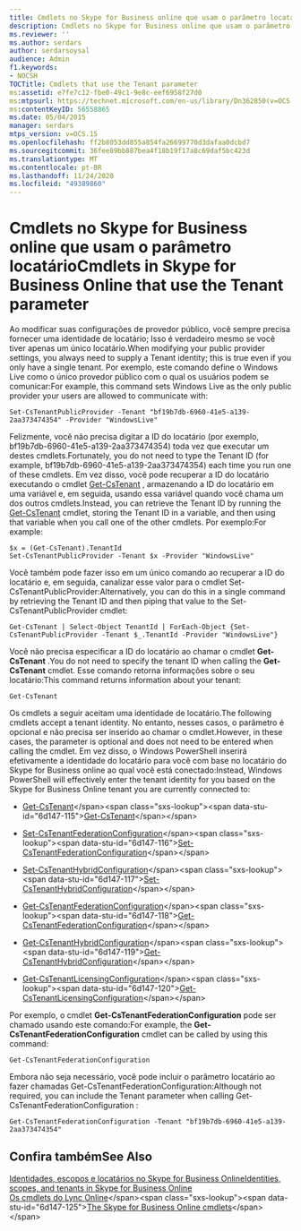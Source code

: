 ```yaml
---
title: Cmdlets no Skype for Business online que usam o parâmetro locatário
description: Cmdlets no Skype for Business online que usam o parâmetro locatário.
ms.reviewer: ''
ms.author: serdars
author: serdarsoysal
audience: Admin
f1.keywords:
- NOCSH
TOCTitle: Cmdlets that use the Tenant parameter
ms:assetid: e7fe7c12-fbe0-49c1-9e8c-eef6958f27d0
ms:mtpsurl: https://technet.microsoft.com/en-us/library/Dn362850(v=OCS.15)
ms:contentKeyID: 56558865
ms.date: 05/04/2015
manager: serdars
mtps_version: v=OCS.15
ms.openlocfilehash: ff2b8053dd855a854fa26699770d3dafaa0dcbd7
ms.sourcegitcommit: 36fee89bb887bea4f18b19f17a8c69daf5bc423d
ms.translationtype: MT
ms.contentlocale: pt-BR
ms.lasthandoff: 11/24/2020
ms.locfileid: "49389860"
---
```

# <a name="cmdlets-in-skype-for-business-online-that-use-the-tenant-parameter"></a><span data-ttu-id="6d147-103">Cmdlets no Skype for Business online que usam o parâmetro locatário</span><span class="sxs-lookup"><span data-stu-id="6d147-103">Cmdlets in Skype for Business Online that use the Tenant parameter</span></span>

 


<span data-ttu-id="6d147-104">Ao modificar suas configurações de provedor público, você sempre precisa fornecer uma identidade de locatário; Isso é verdadeiro mesmo se você tiver apenas um único locatário.</span><span class="sxs-lookup"><span data-stu-id="6d147-104">When modifying your public provider settings, you always need to supply a Tenant identity; this is true even if you only have a single tenant.</span></span> <span data-ttu-id="6d147-105">Por exemplo, este comando define o Windows Live como o único provedor público com o qual os usuários podem se comunicar:</span><span class="sxs-lookup"><span data-stu-id="6d147-105">For example, this command sets Windows Live as the only public provider your users are allowed to communicate with:</span></span>

    Set-CsTenantPublicProvider -Tenant "bf19b7db-6960-41e5-a139-2aa373474354" -Provider "WindowsLive"

<span data-ttu-id="6d147-106">Felizmente, você não precisa digitar a ID do locatário (por exemplo, bf19b7db-6960-41e5-a139-2aa373474354) toda vez que executar um destes cmdlets.</span><span class="sxs-lookup"><span data-stu-id="6d147-106">Fortunately, you do not need to type the Tenant ID (for example, bf19b7db-6960-41e5-a139-2aa373474354) each time you run one of these cmdlets.</span></span> <span data-ttu-id="6d147-107">Em vez disso, você pode recuperar a ID do locatário executando o cmdlet [Get-CsTenant](https://technet.microsoft.com/library/jj994044\(v=ocs.15\)) , armazenando a ID do locatário em uma variável e, em seguida, usando essa variável quando você chama um dos outros cmdlets.</span><span class="sxs-lookup"><span data-stu-id="6d147-107">Instead, you can retrieve the Tenant ID by running the [Get-CsTenant](https://technet.microsoft.com/library/jj994044\(v=ocs.15\)) cmdlet, storing the Tenant ID in a variable, and then using that variable when you call one of the other cmdlets.</span></span> <span data-ttu-id="6d147-108">Por exemplo:</span><span class="sxs-lookup"><span data-stu-id="6d147-108">For example:</span></span>

    $x = (Get-CsTenant).TenantId
    Set-CsTenantPublicProvider -Tenant $x -Provider "WindowsLive"

<span data-ttu-id="6d147-109">Você também pode fazer isso em um único comando ao recuperar a ID do locatário e, em seguida, canalizar esse valor para o cmdlet Set-CsTenantPublicProvider:</span><span class="sxs-lookup"><span data-stu-id="6d147-109">Alternatively, you can do this in a single command by retrieving the Tenant ID and then piping that value to the Set-CsTenantPublicProvider cmdlet:</span></span>

    Get-CsTenant | Select-Object TenantId | ForEach-Object {Set-CsTenantPublicProvider -Tenant $_.TenantId -Provider "WindowsLive"}

<span data-ttu-id="6d147-110">Você não precisa especificar a ID do locatário ao chamar o cmdlet **Get-CsTenant** .</span><span class="sxs-lookup"><span data-stu-id="6d147-110">You do not need to specify the tenant ID when calling the **Get-CsTenant** cmdlet.</span></span> <span data-ttu-id="6d147-111">Esse comando retorna informações sobre o seu locatário:</span><span class="sxs-lookup"><span data-stu-id="6d147-111">This command returns information about your tenant:</span></span>

    Get-CsTenant

<span data-ttu-id="6d147-112">Os cmdlets a seguir aceitam uma identidade de locatário.</span><span class="sxs-lookup"><span data-stu-id="6d147-112">The following cmdlets accept a tenant identity.</span></span> <span data-ttu-id="6d147-113">No entanto, nesses casos, o parâmetro é opcional e não precisa ser inserido ao chamar o cmdlet.</span><span class="sxs-lookup"><span data-stu-id="6d147-113">However, in these cases, the parameter is optional and does not need to be entered when calling the cmdlet.</span></span> <span data-ttu-id="6d147-114">Em vez disso, o Windows PowerShell inserirá efetivamente a identidade do locatário para você com base no locatário do Skype for Business online ao qual você está conectado:</span><span class="sxs-lookup"><span data-stu-id="6d147-114">Instead, Windows PowerShell will effectively enter the tenant identity for you based on the Skype for Business Online tenant you are currently connected to:</span></span>

  - <span data-ttu-id="6d147-115">[Get-CsTenant](https://technet.microsoft.com/library/jj994044\(v=ocs.15\))</span><span class="sxs-lookup"><span data-stu-id="6d147-115">[Get-CsTenant](https://technet.microsoft.com/library/jj994044\(v=ocs.15\))</span></span>

  - <span data-ttu-id="6d147-116">[Set-CsTenantFederationConfiguration](https://technet.microsoft.com/library/jj994080\(v=ocs.15\))</span><span class="sxs-lookup"><span data-stu-id="6d147-116">[Set-CsTenantFederationConfiguration](https://technet.microsoft.com/library/jj994080\(v=ocs.15\))</span></span>

  - <span data-ttu-id="6d147-117">[Set-CsTenantHybridConfiguration](https://technet.microsoft.com/library/jj994046\(v=ocs.15\))</span><span class="sxs-lookup"><span data-stu-id="6d147-117">[Set-CsTenantHybridConfiguration](https://technet.microsoft.com/library/jj994046\(v=ocs.15\))</span></span>

  - <span data-ttu-id="6d147-118">[Get-CsTenantFederationConfiguration](https://technet.microsoft.com/library/jj994072\(v=ocs.15\))</span><span class="sxs-lookup"><span data-stu-id="6d147-118">[Get-CsTenantFederationConfiguration](https://technet.microsoft.com/library/jj994072\(v=ocs.15\))</span></span>

  - <span data-ttu-id="6d147-119">[Get-CsTenantHybridConfiguration](https://technet.microsoft.com/library/jj994034\(v=ocs.15\))</span><span class="sxs-lookup"><span data-stu-id="6d147-119">[Get-CsTenantHybridConfiguration](https://technet.microsoft.com/library/jj994034\(v=ocs.15\))</span></span>

  - <span data-ttu-id="6d147-120">[Get-CsTenantLicensingConfiguration](https://technet.microsoft.com/library/dn362770\(v=ocs.15\))</span><span class="sxs-lookup"><span data-stu-id="6d147-120">[Get-CsTenantLicensingConfiguration](https://technet.microsoft.com/library/dn362770\(v=ocs.15\))</span></span>

<span data-ttu-id="6d147-121">Por exemplo, o cmdlet **Get-CsTenantFederationConfiguration** pode ser chamado usando este comando:</span><span class="sxs-lookup"><span data-stu-id="6d147-121">For example, the **Get-CsTenantFederationConfiguration** cmdlet can be called by using this command:</span></span>

    Get-CsTenantFederationConfiguration

<span data-ttu-id="6d147-122">Embora não seja necessário, você pode incluir o parâmetro locatário ao fazer chamadas Get-CsTenantFederationConfiguration:</span><span class="sxs-lookup"><span data-stu-id="6d147-122">Although not required, you can include the Tenant parameter when calling Get-CsTenantFederationConfiguration :</span></span>

    Get-CsTenantFederationConfiguration -Tenant "bf19b7db-6960-41e5-a139-2aa373474354"

## <a name="see-also"></a><span data-ttu-id="6d147-123">Confira também</span><span class="sxs-lookup"><span data-stu-id="6d147-123">See Also</span></span>


[<span data-ttu-id="6d147-124">Identidades, escopos e locatários no Skype for Business Online</span><span class="sxs-lookup"><span data-stu-id="6d147-124">Identities, scopes, and tenants in Skype for Business Online</span></span>](identities-scopes-and-tenants-in-skype-for-business-online.md)  
<span data-ttu-id="6d147-125">[Os cmdlets do Lync Online](https://technet.microsoft.com/library/dn362817\(v=ocs.15\))</span><span class="sxs-lookup"><span data-stu-id="6d147-125">[The Skype for Business Online cmdlets](https://technet.microsoft.com/library/dn362817\(v=ocs.15\))</span></span>

